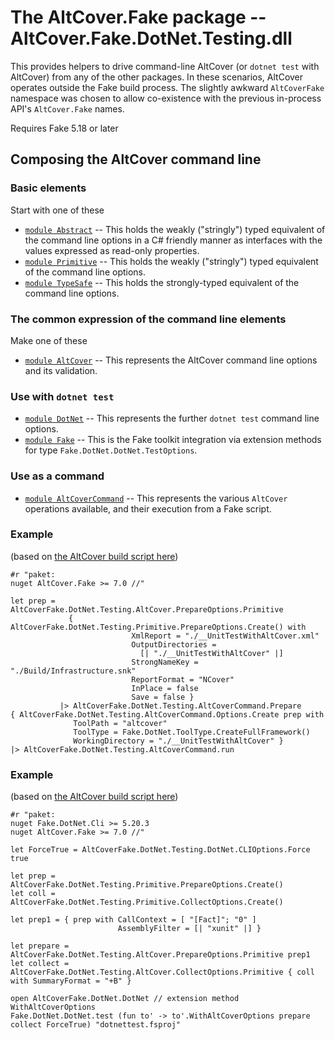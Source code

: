 # The AltCover.Fake package -- AltCover.Fake.DotNet.Testing.dll

This provides helpers to drive command-line AltCover (or `dotnet test` with AltCover) from any of the other packages.  In these scenarios, AltCover operates outside the Fake build process.
The slightly awkward `AltCoverFake` namespace was chosen to allow co-existence with the previous in-process API's `AltCover.Fake` names.

Requires Fake 5.18 or later

## Composing the AltCover command line

### Basic elements

Start with one of these

* [`module Abstract`](Abstract-fsapidoc) -- This holds the weakly ("stringly") typed equivalent of the command line options in a C# friendly manner as interfaces with the values expressed as read-only properties.
* [`module Primitive`](Primitive-fsapidoc) -- This holds the weakly ("stringly") typed equivalent of the command line options.
* [`module TypeSafe`](TypeSafe-fsapidoc) -- This holds the strongly-typed equivalent of the command line options.

### The common expression of the command line elements

Make one of these

* [`module AltCover`](AltCover-fsapidoc) -- This represents the AltCover command line options and its validation.

### Use with `dotnet test` 

* [`module DotNet`](DotNet-fsapidoc) -- This represents the further `dotnet test` command line options.
* [`module Fake`](Fake-fsapidoc) -- This is the Fake toolkit integration via extension methods for type `Fake.DotNet.DotNet.TestOptions`.

### Use as a command

* [`module AltCoverCommand`](AltCoverCommand-fsapidoc) -- This represents the various `AltCover` operations available, and their execution from a Fake script.

### Example
(based on [the AltCover build script here](https://github.com/SteveGilham/altcover/blob/master/Build/targets.fsx#L984-L1004))

```
#r "paket:
nuget AltCover.Fake >= 7.0 //"

let prep = AltCoverFake.DotNet.Testing.AltCover.PrepareOptions.Primitive
             { AltCoverFake.DotNet.Testing.Primitive.PrepareOptions.Create() with
                           XmlReport = "./__UnitTestWithAltCover.xml"
                           OutputDirectories =
                             [| "./__UnitTestWithAltCover" |]
                           StrongNameKey = "./Build/Infrastructure.snk"
                           ReportFormat = "NCover"
                           InPlace = false
                           Save = false }
           |> AltCoverFake.DotNet.Testing.AltCoverCommand.Prepare
{ AltCoverFake.DotNet.Testing.AltCoverCommand.Options.Create prep with
              ToolPath = "altcover"
              ToolType = Fake.DotNet.ToolType.CreateFullFramework()
              WorkingDirectory = "./__UnitTestWithAltCover" }
|> AltCoverFake.DotNet.Testing.AltCoverCommand.run
```

### Example
(based on [the AltCover build script here](https://github.com/SteveGilham/altcover/blob/master/Build/targets.fsx#L3578-L3591))

```
#r "paket:
nuget Fake.DotNet.Cli >= 5.20.3
nuget AltCover.Fake >= 7.0 //"

let ForceTrue = AltCoverFake.DotNet.Testing.DotNet.CLIOptions.Force true 

let prep = AltCoverFake.DotNet.Testing.Primitive.PrepareOptions.Create()
let coll = AltCoverFake.DotNet.Testing.Primitive.CollectOptions.Create()

let prep1 = { prep with CallContext = [ "[Fact]"; "0" ]
                        AssemblyFilter = [| "xunit" |] }

let prepare = AltCoverFake.DotNet.Testing.AltCover.PrepareOptions.Primitive prep1
let collect = AltCoverFake.DotNet.Testing.AltCover.CollectOptions.Primitive { coll with SummaryFormat = "+B" }

open AltCoverFake.DotNet.DotNet // extension method WithAltCoverOptions
Fake.DotNet.DotNet.test (fun to' -> to'.WithAltCoverOptions prepare collect ForceTrue) "dotnettest.fsproj"

```
